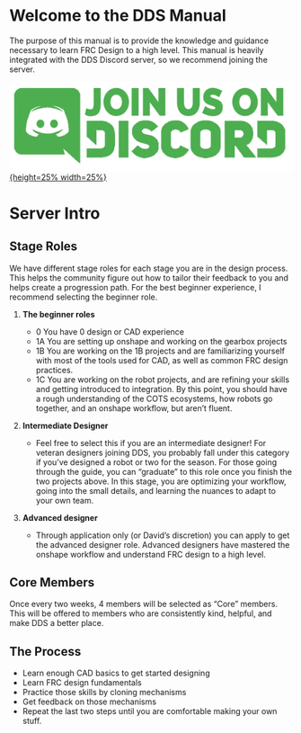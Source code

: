 <meta property="og:type" content="website">
<meta property="og:url" content="https://www.frcdesign.org/">
<meta property="og:image" content="https://www.frcdesign.org/img/embed/index.webp">
<meta name="theme-color" content="#4CAE4F">
<meta name="twitter:card" content="summary_large_image">


# Welcome to the DDS Manual

The purpose of this manual is to provide the knowledge and guidance necessary to learn FRC Design to a high level. This manual is heavily integrated with the DDS Discord server, so we recommend joining the server.

[![](./img/discord-link.webp){height=25% width=25%}](https://discord.gg/jHXTdNjYCg)

# Server Intro
## Stage Roles
We have different stage roles for each stage you are in the design process. This helps the community figure out how to tailor their feedback to you and helps create a progression path. For the best beginner experience, I recommend selecting the beginner role. 

1. **The beginner roles**

    - 0 You have 0 design or CAD experience
    - 1A You are setting up onshape and working on the gearbox projects
    - 1B You are working on the 1B projects and are familiarizing yourself with most of the tools used for CAD, as well as common FRC design practices.
    - 1C You are working on the robot projects, and are refining your skills and getting introduced to integration.
By this point, you should have a rough understanding of the COTS ecosystems, how robots go together, and an onshape workflow, but aren’t fluent.

2. **Intermediate Designer**

    - Feel free to select this if you are an intermediate designer! For veteran designers joining DDS, you probably fall under this category if you’ve designed a robot or two for the season. For those going through the guide, you can “graduate” to this role once you finish the two projects above. In this stage, you are optimizing your workflow, going into the small details, and learning the nuances to adapt to your own team.

3. **Advanced designer**

    - Through application only (or David’s discretion) you can apply to get the advanced designer role. Advanced designers have mastered the onshape workflow and understand FRC design to a high level. 

## Core Members
Once every two weeks, 4 members will be selected as “Core” members. This will be offered to members who are consistently kind, helpful, and make DDS a better place. 

## The Process
- Learn enough CAD basics to get started designing
- Learn FRC design fundamentals
- Practice those skills by cloning mechanisms
- Get feedback on those mechanisms
- Repeat the last two steps until you are comfortable making your own stuff.